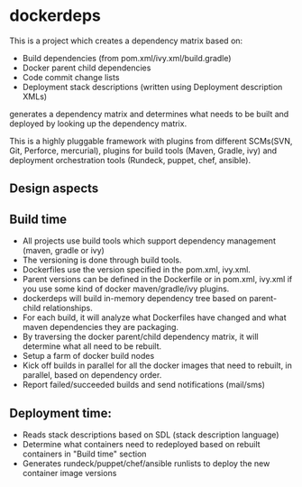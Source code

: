 # dockerdeps
This is a project which creates a dependency matrix based on:
* Build dependencies (from pom.xml/ivy.xml/build.gradle)
* Docker parent child dependencies
* Code commit change lists
* Deployment stack descriptions (written using Deployment description XMLs)

generates a dependency matrix and determines what needs to be built and deployed by looking up the dependency matrix.

This is a highly pluggable framework with plugins from different SCMs(SVN, Git, Perforce, mercurial), plugins for build tools (Maven, Gradle, ivy) and deployment orchestration tools (Rundeck, puppet, chef, ansible).

## Design aspects

Build time
-----------
* All projects use build tools which support dependency management (maven, gradle or ivy)
* The versioning is done through build tools.
* Dockerfiles use the version specified in the pom.xml, ivy.xml.
* Parent versions can be defined in the Dockerfile or in pom.xml, ivy.xml if you use some kind of docker maven/gradle/ivy plugins.
* dockerdeps will build in-memory dependency tree based on parent-child relationships.
* For each build, it will analyze what Dockerfiles have changed and what maven dependencies they are packaging.
* By traversing the docker parent/child dependency matrix, it will determine what all need to be rebuilt.
* Setup a farm of docker build nodes
* Kick off builds in parallel for all the docker images that need to rebuilt, in parallel, based on dependency order.
* Report failed/succeeded builds and send notifications (mail/sms)

Deployment time:
----------------
* Reads stack descriptions based on SDL (stack description language)
* Determine what containers need to redeployed based on rebuilt containers in "Build time" section
* Generates rundeck/puppet/chef/ansible runlists to deploy the new container image versions

